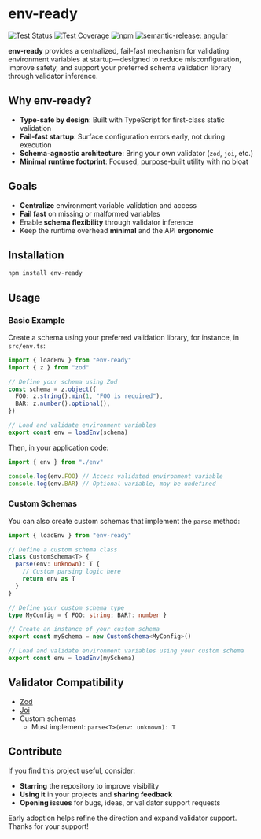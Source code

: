 # env-ready

[![Test Status](https://img.shields.io/github/actions/workflow/status/srmlcn/env-ready/test.yml?label=tests)](https://github.com/srmlcn/env-ready/actions/workflows/test.yml) [![Test Coverage](https://img.shields.io/codecov/c/github/srmlcn/env-ready)](https://codecov.io/github/srmlcn/env-ready) [![npm](https://img.shields.io/npm/v/env-ready?color=blue)](https://www.npmjs.com/package/env-ready) [![semantic-release: angular](https://img.shields.io/badge/semantic--release-angular-e10079?logo=semantic-release)](https://github.com/semantic-release/semantic-release)

**env-ready** provides a centralized, fail-fast mechanism for validating environment variables at startup—designed to reduce misconfiguration, improve safety, and support your preferred schema validation library through validator inference.

## Why env-ready?

- **Type-safe by design**: Built with TypeScript for first-class static validation
- **Fail-fast startup**: Surface configuration errors early, not during execution
- **Schema-agnostic architecture**: Bring your own validator (`zod`, `joi`, etc.)
- **Minimal runtime footprint**: Focused, purpose-built utility with no bloat

## Goals

- **Centralize** environment variable validation and access
- **Fail fast** on missing or malformed variables
- Enable **schema flexibility** through validator inference
- Keep the runtime overhead **minimal** and the API **ergonomic**

## Installation

```bash
npm install env-ready
```

## Usage

### Basic Example

Create a schema using your preferred validation library, for instance, in `src/env.ts`:

```typescript
import { loadEnv } from "env-ready"
import { z } from "zod"

// Define your schema using Zod
const schema = z.object({
  FOO: z.string().min(1, "FOO is required"),
  BAR: z.number().optional(),
})

// Load and validate environment variables
export const env = loadEnv(schema)
```

Then, in your application code:

```typescript
import { env } from "./env"

console.log(env.FOO) // Access validated environment variable
console.log(env.BAR) // Optional variable, may be undefined
```

### Custom Schemas

You can also create custom schemas that implement the `parse` method:

```typescript
import { loadEnv } from "env-ready"

// Define a custom schema class
class CustomSchema<T> {
  parse(env: unknown): T {
    // Custom parsing logic here
    return env as T
  }
}

// Define your custom schema type
type MyConfig = { FOO: string; BAR?: number }

// Create an instance of your custom schema
export const mySchema = new CustomSchema<MyConfig>()

// Load and validate environment variables using your custom schema
export const env = loadEnv(mySchema)
```

## Validator Compatibility

- [Zod](https://github.com/colinhacks/zod)
- [Joi](https://github.com/hapijs/joi)
- Custom schemas
  - Must implement: `parse<T>(env: unknown): T`

## Contribute

If you find this project useful, consider:

- **Starring** the repository to improve visibility
- **Using it** in your projects and **sharing feedback**
- **Opening issues** for bugs, ideas, or validator support requests

Early adoption helps refine the direction and expand validator support. Thanks for your support!
